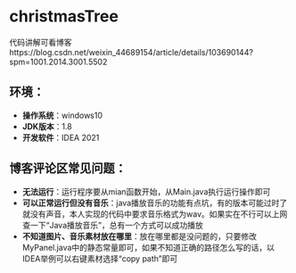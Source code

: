 # christmasTree
代码讲解可看博客https://blog.csdn.net/weixin_44689154/article/details/103690144?spm=1001.2014.3001.5502

## 环境：
- **操作系统**：windows10
- **JDK版本**：1.8
- **开发软件**：IDEA 2021

## 博客评论区常见问题：
- **无法运行**：运行程序要从mian函数开始，从Main.java执行运行操作即可
- **可以正常运行但没有音乐**：java播放音乐的功能有点坑，有的版本可能过时了就没有声音，本人实现的代码中要求音乐格式为wav。如果实在不行可以上网查一下“Java播放音乐”，总有一个方式可以成功播放
- **不知道图片、音乐素材放在哪里**：放在哪里都是没问题的，只要修改MyPanel.java中的静态常量即可，如果不知道正确的路径怎么写的话，以IDEA举例可以右键素材选择“copy path”即可
